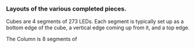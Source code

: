 ### Layouts of the various completed pieces. 

Cubes are 4 segments of 273 LEDs. Each segment is typically set up as a bottom edge of the cube, a vertical edge coming up from it, and a top edge. 

The Column is 8 segments of 

